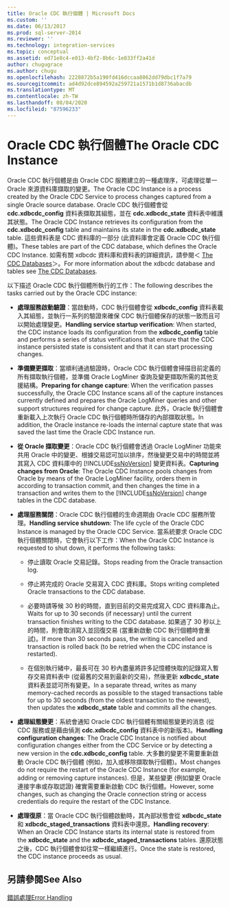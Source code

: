 ```yaml
---
title: Oracle CDC 執行個體 | Microsoft Docs
ms.custom: ''
ms.date: 06/13/2017
ms.prod: sql-server-2014
ms.reviewer: ''
ms.technology: integration-services
ms.topic: conceptual
ms.assetid: ed71e8c4-e013-4bf2-8b6c-1e833ff2a41d
author: chugugrace
ms.author: chugu
ms.openlocfilehash: 2228872b5a190fd416dccaa8062dd79dbc1f7a79
ms.sourcegitcommit: ad4d92dce894592a259721a1571b1d8736abacdb
ms.translationtype: MT
ms.contentlocale: zh-TW
ms.lasthandoff: 08/04/2020
ms.locfileid: "87596233"
---
```

# <a name="the-oracle-cdc-instance"></a><span data-ttu-id="bfefe-102">Oracle CDC 執行個體</span><span class="sxs-lookup"><span data-stu-id="bfefe-102">The Oracle CDC Instance</span></span>
  <span data-ttu-id="bfefe-103">Oracle CDC 執行個體是由 Oracle CDC 服務建立的一種處理序，可處理從單一 Oracle 來源資料庫擷取的變更。</span><span class="sxs-lookup"><span data-stu-id="bfefe-103">The Oracle CDC Instance is a process created by the Oracle CDC Service to process changes captured from a single Oracle source database.</span></span> <span data-ttu-id="bfefe-104">Oracle CDC 執行個體會從 **cdc.xdbcdc_config** 資料表擷取其組態，並在 **cdc.xdbcdc_state** 資料表中維護其狀態。</span><span class="sxs-lookup"><span data-stu-id="bfefe-104">The Oracle CDC Instance retrieves its configuration from the **cdc.xdbcdc_config** table and maintains its state in the **cdc.xdbcdc_state** table.</span></span> <span data-ttu-id="bfefe-105">這些資料表是 CDC 資料庫的一部分 (此資料庫會定義 Oracle CDC 執行個體)。</span><span class="sxs-lookup"><span data-stu-id="bfefe-105">These tables are part of the CDC database, which defines the Oracle CDC Instance.</span></span> <span data-ttu-id="bfefe-106">如需有關 xdbcdc 資料庫和資料表的詳細資訊，請參閱＜ [The CDC Databases](the-oracle-cdc-service.md)＞。</span><span class="sxs-lookup"><span data-stu-id="bfefe-106">For more information about the xdbcdc database and tables see [The CDC Databases](the-oracle-cdc-service.md).</span></span>  
  
 <span data-ttu-id="bfefe-107">以下描述 Oracle CDC 執行個體所執行的工作：</span><span class="sxs-lookup"><span data-stu-id="bfefe-107">The following describes the tasks carried out by the Oracle CDC instance:</span></span>  
  
-   <span data-ttu-id="bfefe-108">**處理服務啟動驗證**：當啟動時，CDC 執行個體會從 **xdbcdc_config** 資料表載入其組態，並執行一系列的驗證來確保 CDC 執行個體保存的狀態一致而且可以開始處理變更。</span><span class="sxs-lookup"><span data-stu-id="bfefe-108">**Handling service startup verification**: When started, the CDC instance loads its configuration from the **xdbcdc_config** table and performs a series of status verifications that ensure that the CDC instance persisted state is consistent and that it can start processing changes.</span></span>  
  
-   <span data-ttu-id="bfefe-109">**準備變更擷取**：當順利通過驗證時，Oracle CDC 執行個體會掃描目前定義的所有擷取執行個體，並準備 Oracle LogMiner 查詢及變更擷取所需的其他支援結構。</span><span class="sxs-lookup"><span data-stu-id="bfefe-109">**Preparing for change capture**: When the verification passes successfully, the Oracle CDC Instance scans all of the capture instances currently defined and prepares the Oracle LogMiner queries and other support structures required for change capture.</span></span> <span data-ttu-id="bfefe-110">此外，Oracle 執行個體會重新載入上次執行 Oracle CDC 執行個體時所儲存的內部擷取狀態。</span><span class="sxs-lookup"><span data-stu-id="bfefe-110">In addition, the Oracle instance re-loads the internal capture state that was saved the last time the Oracle CDC Instance run.</span></span>  
  
-   <span data-ttu-id="bfefe-111">**從 Oracle 擷取變更**：Oracle CDC 執行個體會透過 Oracle LogMiner 功能來共用 Oracle 中的變更、根據交易認可加以排序，然後變更交易中的時間並將其寫入 CDC 資料庫中的 [!INCLUDE[ssNoVersion](../../includes/ssnoversion-md.md)] 變更資料表。</span><span class="sxs-lookup"><span data-stu-id="bfefe-111">**Capturing changes from Oracle**: The Oracle CDC Instance pools changes from Oracle by means of the Oracle LogMiner facility, orders them in according to transaction commit, and then changes the time in a transaction and writes them to the [!INCLUDE[ssNoVersion](../../includes/ssnoversion-md.md)] change tables in the CDC database.</span></span>  
  
-   <span data-ttu-id="bfefe-112">**處理服務關閉**：Oracle CDC 執行個體的生命週期由 Oracle CDC 服務所管理。</span><span class="sxs-lookup"><span data-stu-id="bfefe-112">**Handling service shutdown**: The life cycle of the Oracle CDC Instance is managed by the Oracle CDC Service.</span></span> <span data-ttu-id="bfefe-113">當系統要求 Oracle CDC 執行個體關閉時，它會執行以下工作：</span><span class="sxs-lookup"><span data-stu-id="bfefe-113">When the Oracle CDC Instance is requested to shut down, it performs the following tasks:</span></span>  
  
    -   <span data-ttu-id="bfefe-114">停止讀取 Oracle 交易記錄。</span><span class="sxs-lookup"><span data-stu-id="bfefe-114">Stops reading from the Oracle transaction log.</span></span>  
  
    -   <span data-ttu-id="bfefe-115">停止將完成的 Oracle 交易寫入 CDC 資料庫。</span><span class="sxs-lookup"><span data-stu-id="bfefe-115">Stops writing completed Oracle transactions to the CDC database.</span></span>  
  
    -   <span data-ttu-id="bfefe-116">必要時請等候 30 秒的時間，直到目前的交易完成寫入 CDC 資料庫為止。</span><span class="sxs-lookup"><span data-stu-id="bfefe-116">Waits for up to 30 seconds (if necessary) until the current transaction finishes writing to the CDC database.</span></span> <span data-ttu-id="bfefe-117">如果過了 30 秒以上的時間，則會取消寫入並回復交易 (當重新啟動 CDC 執行個體時會重試)。</span><span class="sxs-lookup"><span data-stu-id="bfefe-117">If more than 30 seconds pass, the writing is cancelled and transaction is rolled back (to be retried when the CDC instance is restarted).</span></span>  
  
    -   <span data-ttu-id="bfefe-118">在個別執行緒中，最長可在 30 秒內盡量將許多記憶體快取的記錄寫入暫存交易資料表中 (從最舊的交易到最新的交易)，然後更新 **xdbcdc_state** 資料表並認可所有變更。</span><span class="sxs-lookup"><span data-stu-id="bfefe-118">In a separate thread, writes as many memory-cached records as possible to the staged transactions table for up to 30 seconds (from the oldest transaction to the newest), then updates the **xdbcdc_state** table and commits all the changes.</span></span>  
  
-   <span data-ttu-id="bfefe-119">**處理組態變更**：系統會通知 Oracle CDC 執行個體有關組態變更的消息 (從 CDC 服務或是藉由偵測 **cdc.xdbcdc_config** 資料表中的新版本)。</span><span class="sxs-lookup"><span data-stu-id="bfefe-119">**Handling configuration changes**: The Oracle CDC Instance is notified about configuration changes either from the CDC Service or by detecting a new version in the **cdc.xdbcdc_config** table.</span></span> <span data-ttu-id="bfefe-120">大多數的變更不需要重新啟動 Oracle CDC 執行個體 (例如，加入或移除擷取執行個體)。</span><span class="sxs-lookup"><span data-stu-id="bfefe-120">Most changes do not require the restart of the Oracle CDC Instance (for example, adding or removing capture instances).</span></span> <span data-ttu-id="bfefe-121">但是，某些變更 (例如變更 Oracle 連接字串或存取認證) 確實需要重新啟動 CDC 執行個體。</span><span class="sxs-lookup"><span data-stu-id="bfefe-121">However, some changes, such as changing the Oracle connection string or access credentials do require the restart of the CDC Instance.</span></span>  
  
-   <span data-ttu-id="bfefe-122">**處理復原**：當 Oracle CDC 執行個體啟動時，其內部狀態會從 **xdbcdc_state** 和 **xdbcdc_staged_transactions** 資料表中還原。</span><span class="sxs-lookup"><span data-stu-id="bfefe-122">**Handling recovery**: When an Oracle CDC Instance starts its internal state is restored from the **xdbcdc_state** and the **xdbcdc_staged_transactions** tables.</span></span> <span data-ttu-id="bfefe-123">還原狀態之後，CDC 執行個體會如往常一樣繼續進行。</span><span class="sxs-lookup"><span data-stu-id="bfefe-123">Once the state is restored, the CDC instance proceeds as usual.</span></span>  
  
## <a name="see-also"></a><span data-ttu-id="bfefe-124">另請參閱</span><span class="sxs-lookup"><span data-stu-id="bfefe-124">See Also</span></span>  
 [<span data-ttu-id="bfefe-125">錯誤處理</span><span class="sxs-lookup"><span data-stu-id="bfefe-125">Error Handling</span></span>](error-handling.md)  
  
  
